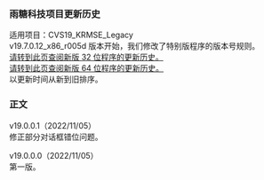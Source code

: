 ### 雨糖科技项目更新历史
适用项目：CVS19_KRMSE_Legacy<br>
v19.7.0.12_x86_r005d 版本开始，我们修改了特别版程序的版本号规则。<br>
[请转到此页查阅新版 32 位程序的更新历史。](https://github.com/RainCandyTech/RCProject_UpdateHistory/blob/main/CVS19_UMRSE_x86.md)<br>
[请转到此页查阅新版 64 位程序的更新历史。](https://github.com/RainCandyTech/RCProject_UpdateHistory/blob/main/CVS19_UMRSE_x64.md)<br>
以更新时间从新到旧排序。

### 正文
v19.0.0.1（2022/11/05）<br>
修正部分对话框错位问题。

v19.0.0.0（2022/11/05）<br>
第一版。
